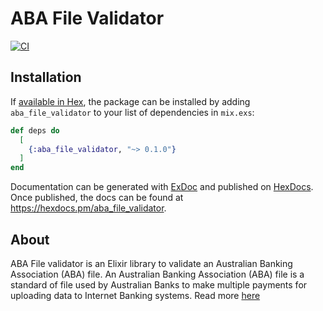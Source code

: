 # ABA File Validator
[![CI](https://github.com/alt-ctrl-dev/aba_file_validator/actions/workflows/ci.yml/badge.svg)](https://github.com/alt-ctrl-dev/aba_file_validator/actions/workflows/ci.yml)


## Installation

If [available in Hex](https://hex.pm/docs/publish), the package can be installed
by adding `aba_file_validator` to your list of dependencies in `mix.exs`:

```elixir
def deps do
  [
    {:aba_file_validator, "~> 0.1.0"}
  ]
end
```

Documentation can be generated with [ExDoc](https://github.com/elixir-lang/ex_doc)
and published on [HexDocs](https://hexdocs.pm). Once published, the docs can
be found at <https://hexdocs.pm/aba_file_validator>.


## About
ABA File validator is an Elixir library to validate an Australian Banking Association (ABA) file.
An Australian Banking Association (ABA) file is a standard of file used by Australian Banks to make multiple payments for uploading data to Internet Banking systems. Read more [here](https://www.anz.com.au/support/internet-banking/getting-started/glossary/#aba_file)